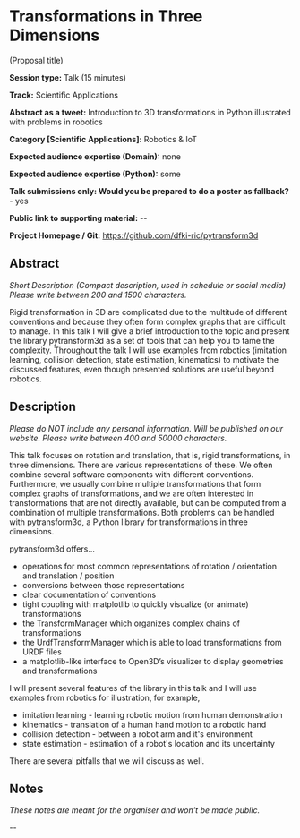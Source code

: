# Transformations in Three Dimensions

(Proposal title)

**Session type:** Talk (15 minutes)

**Track:** Scientific Applications

**Abstract as a tweet:** Introduction to 3D transformations in Python illustrated with problems in robotics

**Category [Scientific Applications]:** Robotics & IoT

**Expected audience expertise (Domain):** none

**Expected audience expertise (Python):** some

**Talk submissions only: Would you be prepared to do a poster as fallback?** - yes

**Public link to supporting material:** --

**Project Homepage / Git:** https://github.com/dfki-ric/pytransform3d


## Abstract

*Short Description (Compact description, used in schedule or social media)
Please write between 200 and 1500 characters.*

Rigid transformation in 3D are complicated due to the multitude of different
conventions and because they often form complex graphs that are difficult to
manage. In this talk I will give a brief introduction to the topic and present
the library pytransform3d as a set of tools that can help you to tame the
complexity. Throughout the talk I will use examples from robotics (imitation
learning, collision detection, state estimation, kinematics) to motivate the
discussed features, even though presented solutions are useful beyond robotics.


## Description

*Please do NOT include any personal information. Will be published on our
website. Please write between 400 and 50000 characters.*

This talk focuses on rotation and translation, that is, rigid transformations,
in three  dimensions.
There are various representations of these. We often combine several software
components with different conventions. Furthermore, we usually combine multiple
transformations that form complex graphs of transformations, and we are often
interested in transformations that are not directly available, but can be
computed from a combination of multiple transformations. Both problems can be
handled with pytransform3d, a Python library for transformations in three
dimensions.

pytransform3d offers...

* operations for most common representations of rotation / orientation and
  translation / position
* conversions between those representations
* clear documentation of conventions
* tight coupling with matplotlib to quickly visualize (or animate)
  transformations
* the TransformManager which organizes complex chains of transformations
* the UrdfTransformManager which is able to load transformations from URDF
  files
* a matplotlib-like interface to Open3D’s visualizer to display geometries and
  transformations

I will present several features of the library in this talk and I will use
examples from robotics for illustration, for example,

* imitation learning - learning robotic motion from human demonstration
* kinematics - translation of a human hand motion to a robotic hand
* collision detection - between a robot arm and it's environment
* state estimation - estimation of a robot's location and its uncertainty

There are several pitfalls that we will discuss as well.


## Notes

*These notes are meant for the organiser and won't be made public.*

--

